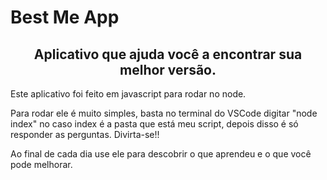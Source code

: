 # Best Me App

<h2 align="center"> Aplicativo que ajuda você a encontrar sua melhor versão. </h2>

<p> Este aplicativo foi feito em javascript para rodar no node. </p>
<p> Para rodar ele é muito simples, basta no terminal do VSCode digitar "node index" no caso index é a pasta que está meu script, depois disso é só responder as perguntas. Divirta-se!! </p>
<p> Ao final de cada dia use ele para descobrir o que aprendeu e o que você pode melhorar.</p>